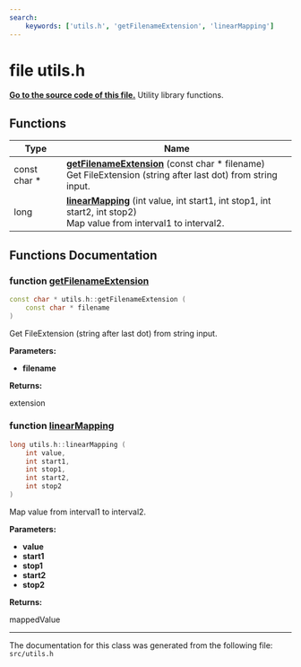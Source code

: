 ```yaml
---
search:
    keywords: ['utils.h', 'getFilenameExtension', 'linearMapping']
---
```


# file utils.h

**[Go to the source code of this file.](utils_8h_source.md)**
Utility library functions. 
## Functions

|Type|Name|
|-----|-----|
|const char \*|[**getFilenameExtension**](utils_8h.md#1a7f9c5fd70da52ffcf719d3cd7dfaaee1) (const char \* filename) <br>Get FileExtension (string after last dot) from string input. |
|long|[**linearMapping**](utils_8h.md#1abc960a3069eb518b778464ffa5d6a777) (int value, int start1, int stop1, int start2, int stop2) <br>Map value from interval1 to interval2. |


## Functions Documentation

### function <a id="1a7f9c5fd70da52ffcf719d3cd7dfaaee1" href="#1a7f9c5fd70da52ffcf719d3cd7dfaaee1">getFilenameExtension</a>

```cpp
const char * utils.h::getFilenameExtension (
    const char * filename
)
```

Get FileExtension (string after last dot) from string input. 



**Parameters:**


* **filename** 



**Returns:**

extension 




### function <a id="1abc960a3069eb518b778464ffa5d6a777" href="#1abc960a3069eb518b778464ffa5d6a777">linearMapping</a>

```cpp
long utils.h::linearMapping (
    int value,
    int start1,
    int stop1,
    int start2,
    int stop2
)
```

Map value from interval1 to interval2. 



**Parameters:**


* **value** 
* **start1** 
* **stop1** 
* **start2** 
* **stop2** 



**Returns:**

mappedValue 






----------------------------------------
The documentation for this class was generated from the following file: `src/utils.h`
